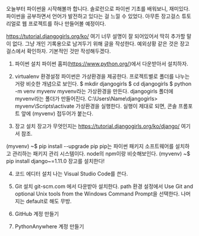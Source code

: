 오늘부터 파이썬을 시작해볼까 합니다.
솔로런으로 파이썬 기초를 배워보니, 재미있다.
파이썬을 공부하면서 언어가 발전하고 있다는 걸 느낄 수 있었다.
아무튼 장고걸스 튜토리얼로 웹 프로젝트를 하나 만들어볼 예정이다.

https://tutorial.djangogirls.org/ko/
여기 너무 설명이 잘 되어있어서 딱히 추가할 말이 없다.
그냥 개인 기록용으로 남겨두기 위해 글을 작성한다.
예외상황 같은 것은 장고걸스에서 확인하자. 
기본적인 것만 작성해두겠다.


1. 파이썬 설치
파이썬 홈피(https://www.python.org/)에서 다운받아서 설치하자. 

2. virtualenv 환경설정
파이썬은 가상환경을 제공한다. 프로젝트별로 폴더를 나누는 거랑 비슷한 개념으로 보인다.
$ mkdir djangogirls
$ cd djangogirls
$ python -m venv myvenv
myvenv라는 가상환경을 만든다. djangogirls 폴더에 myvenv라는 폴더가 만들어진다.
C:\Users\Name\djangogirls> myvenv\Scripts\activate
가상환경을 실행한다. 실행이 제대로 되면, 콘솔 프롬포트 앞에 (myvenv) 접두어가 붙는다.

3. 장고 설치
장고가 무엇인지는 https://tutorial.djangogirls.org/ko/django/ 여기서 참조.

(myvenv) ~$ pip install --upgrade pip
pip는 파이썬 패키지 소프트웨어를 설치하고 관리하는 패키지 관리 시스템이다.
node의 npm이랑 비슷해보인다.
(myvenv) ~$ pip install django~=1.11.0
장고를 설치한다!

4. 코드 에디터 설치
나는 Visual Studio Code를 쓴다.

5. Git 설치
git-scm.com 에서 다운받아 설치한다.
path 환경 설정에서 Use Git and optional Unix tools from the Windows Command Prompt을 선택한다.
나머지는 default로 해도 무방.

6. GitHub 계정 만들기

7. PythonAnywhere 계정 만들기







